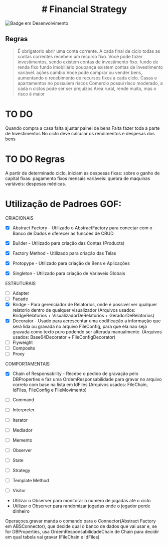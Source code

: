 <h1 align="center"> # Financial Strategy </h1>
  
![Badge em Desenvolvimento](http://img.shields.io/static/v1?label=STATUS&message=EM%20DESENVOLVIMENTO&color=GREEN&style=for-the-badge)

## Regras
> É obrigatorio abrir uma conta corrente.
> A cada final de ciclo todas as contas correntes recebem um recurso fixo.
> Você pode fazer investimentos, sendo
>    existem contas de investimento fixo.
>        fundo de renda fixo
>        fundo imobiliário
>        poupança
>    existem contas de investimento variável.
>        ações
>        cambio
> Voce pode comprar ou vender bens, aumentando o recebimento de recursos fixos a cada ciclo.
>    Casas e apartamentos no possuiem riscos
>    Comercio possui risco moderado, a cada n ciclos pode ser ser prejuizos
>    Area rural, rende muito, mas o risco é maior

# TO DO
Quando compra a casa falta ajustar painel de bens
Falta fazer toda a parte de Investimentos
No ciclo deve calcular os rendimentos e despesas dos bens

# TO DO Regras
A partir de determinado ciclo, iniciam as despesas
    fixas: sobre o ganho de capital
    fixas: pagamento fixos mensais
    variáveis: quebra de maquinas
    variáveis: despesas médicas.


# Utilização de Padroes GOF:

CRIACIONAIS
-   [x] Abstract Factory    - Utilizado o AbstractFactory para conectar com o Banco de Dados e oferecer as funcões de CRUD
-   [x] Builder             - Utilizado para criação das Contas (Products)
-   [x] Factory Method      - Utilizado para criação das Telas
-   [x] Protopype           - Utilizado para criação de Bens e Aplicações
-   [x] Singleton           - Utilizado para criação de Variaveis Globais 


ESTRUTURAIS
-   [ ] Adapter
-   [ ] Facade
-   [X] Bridge - Para gerenciador de Relatorios, onde é possivel ver qualquer relatorio dentro de qualquer visualizador (Arquivos usados: BridgeRelatorios + VisualizadorDeRelatorios + GeradorDeRelatorios)
-   [x] Decorator - Usado para acrescentar uma codificação a informação que será lida ou gravada no arquivo FileConfig, para que ela nao seja gravada como texto puro podendo ser alterada manualmente. (Arquivos usados: Base64Decorator + FileConfigDecorator)
-   [ ] Flyweight
-   [ ] Composite
-   [ ] Proxy

COMPORTAMENTAIS
-   [X] Chain of Responsability - Recebe o pedido de gravação pelo DBProperties e faz uma OrdemResponsabilidade para gravar no arquivo correto com base na lista em IdFiles (Arquivos usados: FileChain, IdFiles, FileConfig e FileMovimento)
-   [ ] Command
-   [ ] Interpreter
-   [ ] Iterator
-   [ ] Mediador
-   [ ] Memento
-   [ ] Observer
-   [ ] State
-   [ ] Strategy
-   [ ] Template Method
-   [ ] Visitor


- Utilizar o Observer para monitorar o numero de jogadas até o ciclo
- Utilizar o Observer para randomizar jogadas onde o jogador perde dinheiro


Operaçoes.gravar manda o comando para o Connector(Abstract Factory em ABSConnector), que decide qual o banco de dados que vai usar e, se for DBProperties, usa OrdemResponsabilidadeChain de Chain para decidir em qual tabela vai gravar (FileChain e IdFiles)




